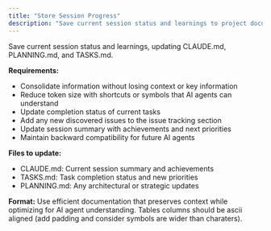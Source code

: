 ```yaml
---
title: "Store Session Progress"
description: "Save current session status and learnings to project documentation"
---
```


Save current session status and learnings, updating CLAUDE.md, PLANNING.md, and TASKS.md. 

**Requirements:**
- Consolidate information without losing context or key information
- Reduce token size with shortcuts or symbols that AI agents can understand
- Update completion status of current tasks
- Add any new discovered issues to the issue tracking section
- Update session summary with achievements and next priorities
- Maintain backward compatibility for future AI agents

**Files to update:**
- CLAUDE.md: Current session summary and achievements
- TASKS.md: Task completion status and new priorities  
- PLANNING.md: Any architectural or strategic updates

**Format:** Use efficient documentation that preserves context while optimizing for AI agent understanding. Tables columns should be ascii aligned (add padding and consider symbols are wider than charaters).